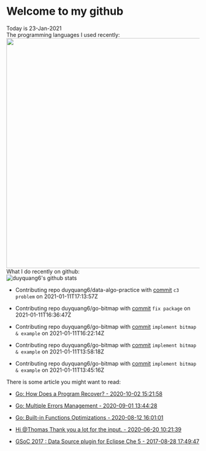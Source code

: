# Welcome to my github 
Today is 23-Jan-2021\
The programming languages I used recently:\
<img src="https://wakatime.com/share/@duyquang6/fbe267a6-a29b-4a1a-b769-c566a361c376.svg" width="600">\
What I do recently on github:\
![duyquang6's github stats](https://github-readme-stats.vercel.app/api?username=duyquang6&layout=compact&hide=stars,prs,contribs,issues)

 - Contributing repo duyquang6/data-algo-practice with [commit](https://github.com/duyquang6/data-algo-practice/commit/8745350a29793f0e2d5c0c028da994d99c6f686f) `c3 problem` on  2021-01-11T17:13:57Z

 - Contributing repo duyquang6/go-bitmap with [commit](https://github.com/duyquang6/go-bitmap/commit/58c83f89af2bd8c9cabb88993a7a480dcdf13375) `fix package` on  2021-01-11T16:36:47Z

 - Contributing repo duyquang6/go-bitmap with [commit](https://github.com/duyquang6/go-bitmap/commit/e50c02755200f93b4b408c9247c94727e053c06c) `implement bitmap & example` on  2021-01-11T16:22:14Z

 - Contributing repo duyquang6/go-bitmap with [commit](https://github.com/duyquang6/go-bitmap/commit/1bade2b58266fb2dc10f3435dcc648a292898d8e) `implement bitmap & example` on  2021-01-11T13:58:18Z

 - Contributing repo duyquang6/go-bitmap with [commit](https://github.com/duyquang6/go-bitmap/commit/c87395b4866ad6ca89572a02b03884f2d819b8da) `implement bitmap & example` on  2021-01-11T13:45:16Z

There is some article you might want to read:

 - [Go: How Does a Program Recover? - 2020-10-02 15:21:58](https://medium.com/a-journey-with-go/go-how-does-a-program-recover-fbbbf27cc31e?source=rss-f26b90a8ca4b------2)

 - [Go: Multiple Errors Management - 2020-09-01 13:44:28](https://medium.com/a-journey-with-go/go-multiple-errors-management-a67477628cf1?source=rss-f26b90a8ca4b------2)

 - [Go: Built-in Functions Optimizations - 2020-08-12 16:01:01](https://medium.com/a-journey-with-go/go-built-in-functions-optimizations-70c5abb3a680?source=rss-f26b90a8ca4b------2)

 - [Hi @Thomas Thank you a lot for the input. - 2020-06-20 10:21:39](https://medium.com/@sudarakayasindu/hi-thomas-thank-you-a-lot-for-the-input-23348db967ed?source=rss-1a65837801e2------2)

 - [GSoC 2017 : Data Source plugin for Eclipse Che 5 - 2017-08-28 17:49:47](https://medium.com/@sudarakayasindu/gsoc-2017-data-source-plugin-for-eclipse-che-5-743235de3f6c?source=rss-1a65837801e2------2)

